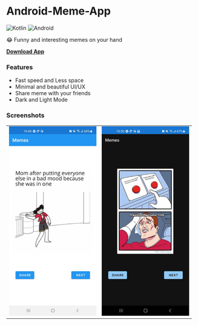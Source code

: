 # Android-Meme-App

![Kotlin](https://img.shields.io/badge/kotlin-%230095D5.svg?style=for-the-badge&logo=kotlin&logoColor=white)
![Android](https://img.shields.io/badge/Android-3DDC84?style=for-the-badge&logo=android&logoColor=white)

😂 Funny and interesting memes on your hand

<strong><a href="https://github.com/Aadityansha/Android-Meme-App/blob/main/app.apk?raw=true" download>Download App</a></strong>

### Features
- Fast speed and Less space
- Minimal and beautiful UI/UX
- Share meme with your friends
- Dark and Light Mode

### Screenshots

<table>
  <td>
    <img src='https://raw.githubusercontent.com/Aadityansha/Android-Meme-App/main/screenshot-1.png' height="500">
  </td>
  <td>
    <img src='https://raw.githubusercontent.com/Aadityansha/Android-Meme-App/main/screenshot-2.png' height="500">
  </td>
</table>
